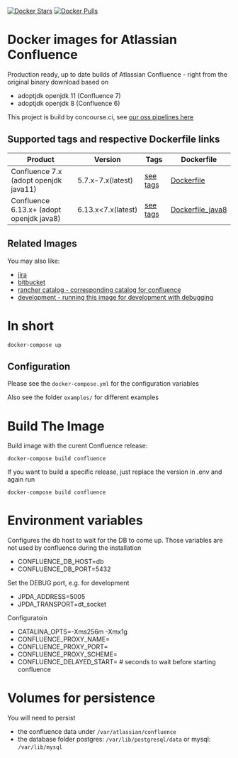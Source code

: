 [![Docker Stars](https://img.shields.io/docker/stars/eugenmayer/confluence.svg)](https://hub.docker.com/r/EugenMayer/confluence/) [![Docker Pulls](https://img.shields.io/docker/pulls/eugenmayer/confluence.svg)](https://hub.docker.com/r/eugenmayer/confluence/)

# Docker images for Atlassian Confluence

Production ready, up to date builds of Atlassian Confluence - right from the original binary download based on

  - adoptjdk openjdk 11 (Confluence 7) 
  - adoptjdk openjdk 8 (Confluence 6)

This project is build by concourse.ci, see [our oss pipelines here](https://github.com/EugenMayer/concourse-our-open-pipelines)

## Supported tags and respective Dockerfile links

| Product |Version | Tags  | Dockerfile |
|---------|--------|-------|------------|
| Confluence 7.x (adopt openjdk java11) | 5.7.x-7.x(latest) | [see tags](https://hub.docker.com/r/eugenmayer/confluence/tags/) | [Dockerfile](https://github.com/EugenMayer/docker-image-atlassian-confluence/blob/master/Dockerfile) |
| Confluence 6.13.x+ (adopt openjdk java8) | 6.13.x<7.x(latest) | [see tags](https://hub.docker.com/r/eugenmayer/confluence/tags/) | [Dockerfile_java8](https://github.com/EugenMayer/docker-image-atlassian-confluence/blob/master/Dockerfile_java8) |

## Related Images

You may also like:

* [jira](https://github.com/EugenMayer/docker-image-atlassian-jira)
* [bitbucket](https://github.com/EugenMayer/docker-image-atlassian-bitbucket)
* [rancher catalog - corresponding catalog for confluence](https://github.com/EugenMayer/docker-rancher-extra-catalogs/tree/master/templates/confluence)
* [development - running this image for development with debugging](https://github.com/EugenMayer/docker-image-atlassian-confluence/tree/master/examples/debug)

# In short

```git
docker-compose up
```

## Configuration

Please see the `docker-compose.yml` for the configuration variables

Also see the folder `examples/` for different examples

# Build The Image

Build image with the curent Confluence release:

```
docker-compose build confluence
```

If you want to build a specific release, just replace the version in .env and again run

```
docker-compose build confluence
```

# Environment variables

Configures the db host to wait for the DB to come up. Those variables are not used by confluence during the installation
- CONFLUENCE_DB_HOST=db 
- CONFLUENCE_DB_PORT=5432

Set the DEBUG port, e.g. for development
- JPDA_ADDRESS=5005
- JPDA_TRANSPORT=dt_socket

Configuratoin
- CATALINA_OPTS=-Xms256m -Xmx1g
- CONFLUENCE_PROXY_NAME=
- CONFLUENCE_PROXY_PORT=
- CONFLUENCE_PROXY_SCHEME=
- CONFLUENCE_DELAYED_START= # seconds to wait before starting confluence

# Volumes for persistence

You will need to persist 
  - the confluence data under `/var/atlassian/confluence`
  - the database folder postgres: `/var/lib/postgresql/data` or mysql: `/var/lib/mysql`
